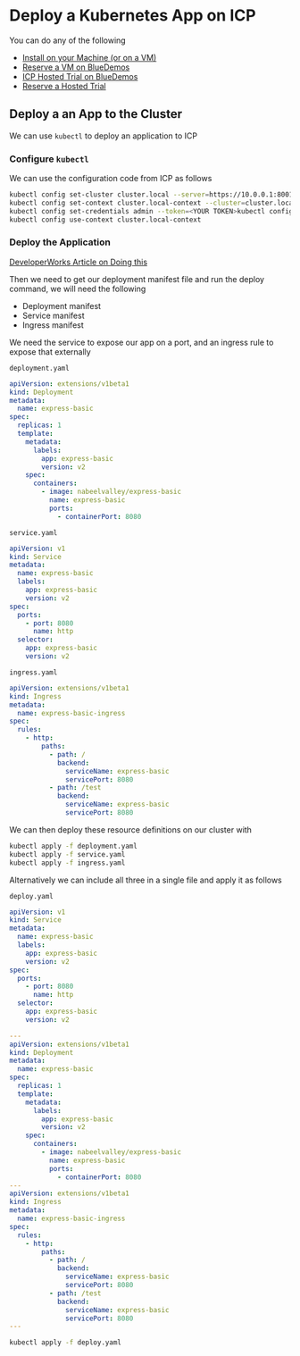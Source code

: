 # Deploy a Kubernetes App on ICP

You can do any of the following

- [Install on your Machine (or on a VM)](https://www.ibm.com/support/knowledgecenter/SSBS6K_1.2.0/installing/install_containers_CE.html)
- [Reserve a VM on BlueDemos](https://bluedemos.com/show/199)
- [ICP Hosted Trial on BlueDemos](https://bluedemos.com/show/1484)
- [Reserve a Hosted Trial](https://www.ibm.com/cloud/garage/dte/tutorial/ibm-cloud-private-hosted-trial)

## Deploy a an App to the Cluster

We can use `kubectl` to deploy an application to ICP

### Configure `kubectl`

We can use the configuration code from ICP as follows

```bash
kubectl config set-cluster cluster.local --server=https://10.0.0.1:8001 --insecure-skip-tls-verify=true
kubectl config set-context cluster.local-context --cluster=cluster.local
kubectl config set-credentials admin --token=<YOUR TOKEN>kubectl config set-context cluster.local-context --user=admin --namespace=cert-manager
kubectl config use-context cluster.local-context
```

### Deploy the Application

[DeveloperWorks Article on Doing this](https://developer.ibm.com/recipes/tutorials/setting-up-access-logging-on-ibm-cloud-private/)

Then we need to get our deployment manifest file and run the deploy command, we will need the following

- Deployment manifest
- Service manifest
- Ingress manifest

We need the service to expose our app on a port, and an ingress rule to expose that externally

`deployment.yaml`

```yaml
apiVersion: extensions/v1beta1
kind: Deployment
metadata:
  name: express-basic
spec:
  replicas: 1
  template:
    metadata:
      labels:
        app: express-basic
        version: v2
    spec:
      containers:
        - image: nabeelvalley/express-basic
          name: express-basic
          ports:
            - containerPort: 8080
```

`service.yaml`

```yaml
apiVersion: v1
kind: Service
metadata:
  name: express-basic
  labels:
    app: express-basic
    version: v2
spec:
  ports:
    - port: 8080
      name: http
  selector:
    app: express-basic
    version: v2
```

`ingress.yaml`

```yaml
apiVersion: extensions/v1beta1
kind: Ingress
metadata:
  name: express-basic-ingress
spec:
  rules:
    - http:
        paths:
          - path: /
            backend:
              serviceName: express-basic
              servicePort: 8080
          - path: /test
            backend:
              serviceName: express-basic
              servicePort: 8080
```

We can then deploy these resource definitions on our cluster with

```bash
kubectl apply -f deployment.yaml
kubectl apply -f service.yaml
kubectl apply -f ingress.yaml
```

Alternatively we can include all three in a single file and apply it as follows

`deploy.yaml`

```yaml
apiVersion: v1
kind: Service
metadata:
  name: express-basic
  labels:
    app: express-basic
    version: v2
spec:
  ports:
    - port: 8080
      name: http
  selector:
    app: express-basic
    version: v2

---
apiVersion: extensions/v1beta1
kind: Deployment
metadata:
  name: express-basic
spec:
  replicas: 1
  template:
    metadata:
      labels:
        app: express-basic
        version: v2
    spec:
      containers:
        - image: nabeelvalley/express-basic
          name: express-basic
          ports:
            - containerPort: 8080
---
apiVersion: extensions/v1beta1
kind: Ingress
metadata:
  name: express-basic-ingress
spec:
  rules:
    - http:
        paths:
          - path: /
            backend:
              serviceName: express-basic
              servicePort: 8080
          - path: /test
            backend:
              serviceName: express-basic
              servicePort: 8080
---
```

```bash
kubectl apply -f deploy.yaml
```
